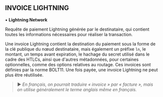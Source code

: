 ## INVOICE LIGHTNING
▪ **Lightning Network**

Requête de paiement Lightning générée par le destinataire, qui contient toutes les informations nécessaires pour réaliser la transaction. 

Une invoice Lightning contient la destination du paiement sous la forme de la clé publique du nœud destinataire, mais également un préfixe `ln`, le montant, un temps avant expiration, le hachage du secret utilisé dans le cadre des HTLCs, ainsi que d'autres métadonnées, pour certaines optionnelles, comme des options relatives au routage. Ces invoices sont définies par la norme BOLT11. Une fois payée, une invoice Lightning ne peut plus être réutilisée.

> ► *En français, on pourrait traduire « invoice » par « facture », mais on utilise généralement le terme anglais même en français.*

